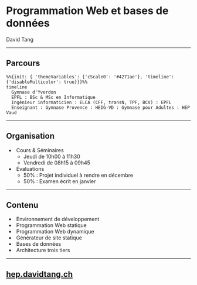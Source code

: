 # Programmation Web et bases de données

David Tang

---

## Parcours

```mermaid
%%{init: { 'themeVariables': {'cScale0': '#4271ae'}, 'timeline': {'disableMulticolor': true}}}%%
timeline
  Gymnase d'Yverdon
  EPFL : BSc & MSc en Informatique
  Ingénieur informaticien : ELCA (CFF, transN, TPF, BCV) : EPFL
  Enseignant : Gymnase Provence : HEIG-VD : Gymnase pour Adultes : HEP Vaud
```

---

## Organisation

- &shy;<!-- .element: class="fragment" --> Cours & Séminaires
  - Jeudi de 10h00 à 11h30
  - Vendredi de 08h15 à 09h45
- &shy;<!-- .element: class="fragment" --> Évaluations
  - 50% : Projet individuel à rendre en décembre
  - 50% : Examen écrit en janvier

---

## Contenu

- &shy;<!-- .element: class="fragment" --> Environnement de développement
- &shy;<!-- .element: class="fragment" --> Programmation Web statique
- &shy;<!-- .element: class="fragment" --> Programmation Web dynamique
- &shy;<!-- .element: class="fragment" --> Générateur de site statique
- &shy;<!-- .element: class="fragment" --> Bases de données
- &shy;<!-- .element: class="fragment" --> Architecture trois tiers

---

## [hep.davidtang.ch](https://hep.davidtang.ch/) <!-- .element: target="_blank" -->
